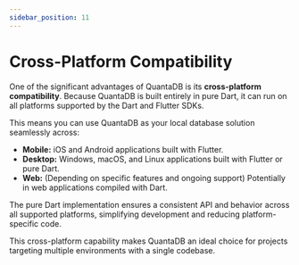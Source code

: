 ```yaml
---
sidebar_position: 11
---
```


# Cross-Platform Compatibility

One of the significant advantages of QuantaDB is its **cross-platform compatibility**. Because QuantaDB is built entirely in pure Dart, it can run on all platforms supported by the Dart and Flutter SDKs.

This means you can use QuantaDB as your local database solution seamlessly across:

-   **Mobile:** iOS and Android applications built with Flutter.
-   **Desktop:** Windows, macOS, and Linux applications built with Flutter or pure Dart.
-   **Web:** (Depending on specific features and ongoing support) Potentially in web applications compiled with Dart.

The pure Dart implementation ensures a consistent API and behavior across all supported platforms, simplifying development and reducing platform-specific code.

This cross-platform capability makes QuantaDB an ideal choice for projects targeting multiple environments with a single codebase. 